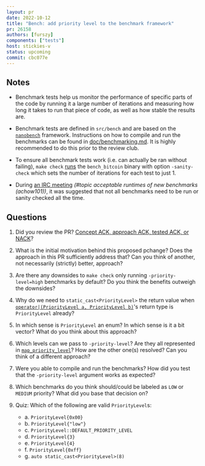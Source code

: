 ```yaml
---
layout: pr
date: 2022-10-12
title: "Bench: add priority level to the benchmark framework"
pr: 26158
authors: [furszy]
components: ["tests"]
host: stickies-v
status: upcoming
commit: cbc077e
---
```


## Notes

- Benchmark tests help us monitor the performance of specific parts of the code by running it a large number of iterations and measuring how long it takes to run that piece of code, as well as how stable the results are.

- Benchmark tests are defined in `src/bench` and are based on the [`nanobench`](https://github.com/martinus/nanobench) framework. Instructions on how to compile and run the benchmarks can be found in [doc/benchmarking.md](https://github.com/bitcoin/bitcoin/blob/master/doc/benchmarking.md). It is highly recommended to do this prior to the review club.

- To ensure all benchmark tests work (i.e. can actually be ran without failing), `make check` [runs](https://github.com/bitcoin/bitcoin/blob/2d8d9aecacfe5a5c3bce7807845456d82c674aa5/src/Makefile.test.include#L376-L378) the `bench_bitcoin` binary with option `-sanity-check` which sets the number of iterations for each test to just 1.

- During [an IRC meeting](https://bitcoin.jonasschnelli.ch/ircmeetings/logs/bitcoin-core-dev/2022/bitcoin-core-dev.2022-09-22-19.00.moin.txt) _(#topic acceptable runtimes of new benchmarks (achow101))_, it was suggested that not all benchmarks need to be run or sanity checked all the time.

## Questions
1. Did you review the PR? [Concept ACK, approach ACK, tested ACK, or NACK](https://github.com/bitcoin/bitcoin/blob/master/CONTRIBUTING.md#peer-review)?

1. What is the initial motivation behind this proposed pchange? Does the approach in this PR sufficiently address that? Can you think of another, not necessarily (strictly) better, approach?

1. Are there any downsides to `make check` only running `-priority-level=high` benchmarks by default? Do you think the benefits outweigh the downsides?

1. Why do we need to `static_cast<PriorityLevel>` the return value when [`operator|(PriorityLevel a, PriorityLevel b)`](https://github.com/bitcoin-core-review-club/bitcoin/blob/cbc077e77a5d0ba8ae11b1f5d89480c997fdef55/src/bench/bench.h#L50)'s return type is `PriorityLevel` already?

1. In which sense is `PriorityLevel` an enum? In which sense is it a bit vector? What do you think about this approach?

1. Which levels can we pass to `-priority-level`? Are they all represented in [`map_priority_level`](https://github.com/bitcoin-core-review-club/bitcoin/blob/cbc077e77a5d0ba8ae11b1f5d89480c997fdef55/src/bench/bench.cpp#L47-L51)? How are the other one(s) resolved? Can you think of a different approach?

1. Were you able to compile and run the benchmarks? How did you test that the `-priority-level` argument works as expected?

1. Which benchmarks do you think should/could be labeled as `LOW` or `MEDIUM` priority? What did you base that decision on?

1. Quiz: Which of the following are valid `PriorityLevel`s:
   * a. `PriorityLevel{0x00}`
   * b. `PriorityLevel{"low"}`
   * c. `PriorityLevel::DEFAULT_PRIORITY_LEVEL`
   * d. `PriorityLevel{3}`
   * e. `PriorityLevel{4}`
   * f. `PriorityLevel{0xff}`
   * g. `auto static_cast<PriorityLevel>(8)`


<!-- TODO: After meeting, uncomment and add meeting log between the irc tags
## Meeting Log

{% irc %}
{% endirc %}
-->
